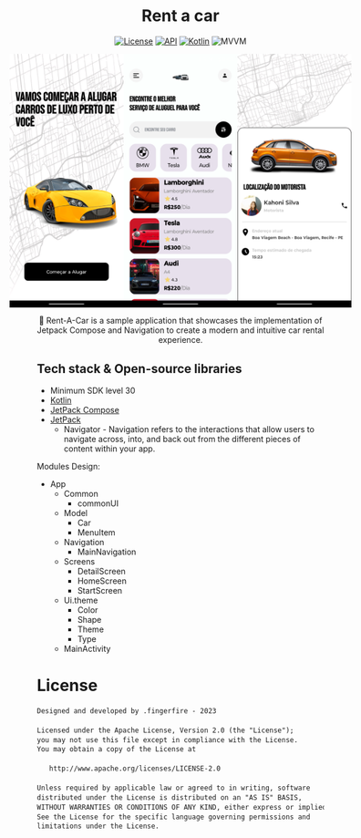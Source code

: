 <h1 align="center"> Rent a car </h1>

<p align="center">
  <a href="https://opensource.org/licenses/Apache-2.0"><img alt="License" src="https://img.shields.io/badge/License-Apache%202.0-blue.svg"/></a>
  <a href="https://android-arsenal.com/api?level=30"><img alt="API" src="https://img.shields.io/badge/API-26%2B-brightgreen.svg?style=flat"/></a>
  <a href="https://kotlinlang.org"><img alt="Kotlin" src="https://img.shields.io/badge/Kotlin-1.10.xx-blue"/></a>
  <img alt="MVVM" src="https://img.shields.io/badge/Jetpack Compose-Interface-orange"/>
</p>

<div style="display: flex; justify-content: center; align-items: center;">
  <img src="https://github.com/marlonsantini/Rent-a-car/blob/master/startScreen.png" width="200">
  <img src="https://github.com/marlonsantini/Rent-a-car/blob/master/homeScreen.png" width="200">
  <img src="https://github.com/marlonsantini/Rent-a-car/blob/master/detailScreen.png" width="200">
</div>

<p align="center">
🚗 Rent-A-Car is a sample application that showcases the implementation of Jetpack Compose and Navigation to create a modern and intuitive car rental experience.
</p>

## Tech stack & Open-source libraries
- Minimum SDK level 30
- [Kotlin](https://kotlinlang.org/)
- [JetPack Compose](https://developer.android.com/jetpack/compose)
- [JetPack](https://developer.android.com/jetpack)
  - Navigator - Navigation refers to the interactions that allow users to navigate across, into, and back out from the different pieces of content within your app.

Modules Design:
- App
  - Common
     - commonUI 
  - Model
     - Car
     - MenuItem 
  - Navigation
     - MainNavigation 
  - Screens
     - DetailScreen
     - HomeScreen
     - StartScreen  
  - Ui.theme
     - Color
     - Shape
     - Theme
     - Type
   - MainActivity

# License
```xml
Designed and developed by .fingerfire - 2023 

Licensed under the Apache License, Version 2.0 (the "License");
you may not use this file except in compliance with the License.
You may obtain a copy of the License at

   http://www.apache.org/licenses/LICENSE-2.0

Unless required by applicable law or agreed to in writing, software
distributed under the License is distributed on an "AS IS" BASIS,
WITHOUT WARRANTIES OR CONDITIONS OF ANY KIND, either express or implied.
See the License for the specific language governing permissions and
limitations under the License.
```
